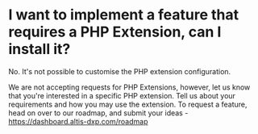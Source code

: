 # I want to implement a feature that requires a PHP Extension, can I install it?

No. It's not possible to customise the PHP extension configuration. 

We are not accepting requests for PHP Extensions, however, let us know that you're interested in a specific PHP extension. Tell us about your requirements and how you may use the extension. To request a feature, head on over to our roadmap, and submit your ideas - https://dashboard.altis-dxp.com/roadmap   
